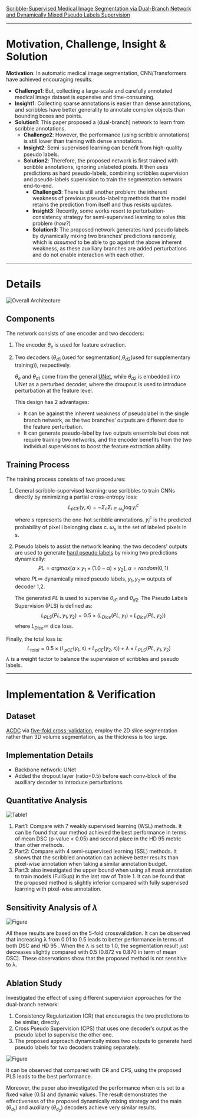 [Scribble-Supervised Medical Image Segmentation via Dual-Branch Network and Dynamically Mixed Pseudo Labels Supervision](https://arxiv.org/abs/2203.02106)

---
# Motivation, Challenge, Insight & Solution
**Motivation**: In automatic medical image segmentation, CNN/Transformers have achieved encouraging results. 
   - **Challenge1**: But, collecting a large-scale and carefully annotated medical image dataset is expensive and time-consuming.
   - **Insight1**: Collecting sparse annotations is easier than dense annotations, and scribbles have better generality to annotate complex objects than bounding boxes and points.
   - **Solution1**: This paper proposed a (dual-branch) network to learn from scribble annotations.
     - **Challenge2**: However, the performance (using scribble annotations) is still lower than training with dense annotations.
     - **Insight2**: Semi-supervised learning can beneﬁt from high-quality pseudo labels.
     - **Solution2**: Therefore, the proposed network is first trained with scribble annotations, ignoring unlabeled pixels. It then uses predictions as hard pseudo-labels, combining scribbles supervision and pseudo-labels supervision to train the segmentation network end-to-end.
       - **Challenge3**: There is still another problem: the inherent weakness of previous pseudo-labeling methods that the model retains the prediction from itself and thus resists updates.
       - **Insight3**: Recently, some works resort to perturbation-consistency strategy for semi-supervised learning to solve this problem (*how?*)
       - **Solution3**: The proposed network generates hard pseudo labels by dynamically mixing two branches’ predictions randomly, which is *assumed* to be able to go against the above inherent weakness, as these auxiliary branches are added perturbations and do not enable interaction with each other.



---
# Details
![Overall Architecture](../images/Scribble-SupervisedMIS.jpg "Architecture")
## Components
The network consists of one encoder and two decoders:

1. The encoder $\theta_e$ is used for feature extraction.
2. Two decoders ($\theta_{d1}$ (used for segmentation),$\theta_{d2}$(used for supplementary training)), respectively. 
   
   $\theta_e$ and $\theta_{d1}$ come from the general [UNet](https://github.com/milesial/Pytorch-UNet), while $\theta_{d2}$ is embedded into UNet as a perturbed decoder, where the droupout is used to introduce perturbation at the feature level.
   
   This design has 2 advantages:
   - It can be against the inherent weakness of pseudolabel in the single branch network, as the two branches’ outputs are diﬀerent due to the feature perturbation.
   - It can generate pseudo-label by two outputs ensemble but does not require training two networks, and the encoder beneﬁts from the two individual supervisions to boost the feature extraction ability.

## Training Process
The training process consists of two procedures:
1. General scribble-supervised learning: use scribbles to train CNNs directly by minimizing a partial cross-entropy loss:
   $$L_{pCE}(y,s)=-\Sigma_{c}\Sigma_{i\in\omega_s}\log y_i^c$$
   where $s$ represents the one-hot scribble annotations. $y_i^c$ is the predicted probability of pixel i belonging class c. $\omega_s$ is the set of labeled pixels in s.
2. Pseudo labels to assist the network leaning: the two decoders' outputs are used to generate [hard pseudo labels](https://ai.stackexchange.com/questions/9635/what-is-the-definition-of-soft-label-and-hard-label) by mixing two predictions dynamically:
    $$PL=argmax[\alpha\times y_1 + (1.0-\alpha)\times y_2],\;\alpha=random(0,1)$$
    where $PL\coloneqq$ dynamically mixed pseudo labels, $y_1,y_2\coloneqq$ outputs of decoder 1,2.

    The generated $PL$ is used to supervise $\theta_{d1}$ and $\theta_{d2}$. The Pseudo Labels Supervision (PLS) is deﬁned as:
    $$L_{PLS}(PL, y_1, y_2)=0.5\times(L_{Dice}(PL, y_1)+L_{Dice}(PL,y_2))$$
    where $L_{Dice}\coloneqq$ dice loss.

Finally, the total loss is:
$$L_{total}=0.5\times(L_{pCE}(y_1,s)+L_{pCE}(y_2,s)) + \lambda\times L_{PLS}(PL,y_1,y_2)$$
$\lambda$ is a weight factor to balance the supervision of scribbles and pseudo labels.

---
# Implementation & Verification
## Dataset
[ACDC](https://paperswithcode.com/sota/medical-image-segmentation-on-automatic) via [five-fold cross-validation](https://scikit-learn.org/stable/modules/cross_validation.html), employ the 2D slice segmentation rather than 3D volume segmentation, as the thickness is too large.

## Implementation Details
- Backbone network: UNet
- Added the dropout layer (ratio=0.5) before each conv-block of the auxiliary decoder to introduce perturbations.

## Quantitative Analysis
![Table1](../images/Scribble-SupervisedTable1.png "Result1")
1. Part1: Compare with 7 weakly supervised learning (WSL) methods. It can be found that our method achieved the best performance in terms of mean DSC (p-value < 0.05) and second place in the HD 95 metric than other methods.
2. Part2: Compare with 4 semi-supervised learning (SSL) methods. It shows that the scribbled annotation can achieve better results than pixel-wise annotation when taking a similar annotation budget.
3. Part3: also investigated the upper bound when using all mask annotation to train models (FullSup) in the last row of Table 1. It can be found that the proposed method is slightly inferior compared with fully supervised learning with pixel-wise annotation.

## Sensitivity Analysis of $\lambda$
![Figure](../images/Scribble-SupervisedFig.png "Analysis")

All these results are based on the 5-fold crossvalidation. It can be observed that increasing λ from 0.01 to 0.5 leads to better performance in terms of both DSC and HD 95 . When the λ is set to 1.0, the segmentation result just decreases slightly compared with 0.5 (0.872 vs 0.870 in term of mean DSC). These observations show that the proposed method is not sensitive to λ.

## Ablation Study
Investigated the effect of using diﬀerent supervision approaches for the dual-branch network:
1. Consistency Regularization (CR) that encourages the two predictions to be similar, directly.
2. Cross Pseudo Supervision (CPS) that uses one decoder’s output as the pseudo label to supervise the other one.
3. The proposed approach dynamically mixes two outputs to generate hard pseudo labels for two decoders training separately.


![Figure](../images/Scribble-SupervisedTable2.png "Analysis")

It can be observed that compared with CR and CPS, using the proposed PLS leads to the best performance. 

Moreover, the paper also investigated the performance when α is set to a ﬁxed value (0.5) and dynamic values. The result demonstrates the effectiveness of the proposed dynamically mixing strategy and the main ($\theta_{d_1}$) and auxiliary ($\theta_{d_2}$) decoders achieve very similar results.